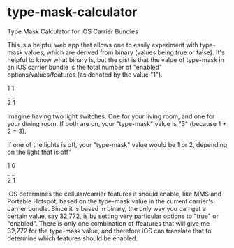 # type-mask-calculator
Type Mask Calculator for iOS Carrier Bundles

This is a helpful web app that allows one to easily experiment with type-mask values, which are derived from binary (values being true or false). It's helpful to know what binary is, but the gist is that the value of type-mask in an iOS carrier bundle is the total number of "enabled" options/values/features (as denoted by the value "1").


1 1  
_ _  
2 1

Imagine having two light switches. One for your living room, and one for your dining room. If both are on, your "type-mask" value is "3" (because 1 + 2 = 3).

If one of the lights is off, your "type-mask" value would be 1 or 2, depending on the light that is off"

1 0  
_ _  
2 1

iOS determines the cellular/carrier features it should enable, like MMS and Portable Hotspot, based on the type-mask value in the current carrier's carrier bundle. Since it is based in binary, the only way you can get a certain value, say 32,772, is by setting very particular options to "true" or "enabled". There is only one combination of ffeatures that will give me 32,772 for the type-mask value, and therefore iOS can translate that to determine which features should be enabled.
